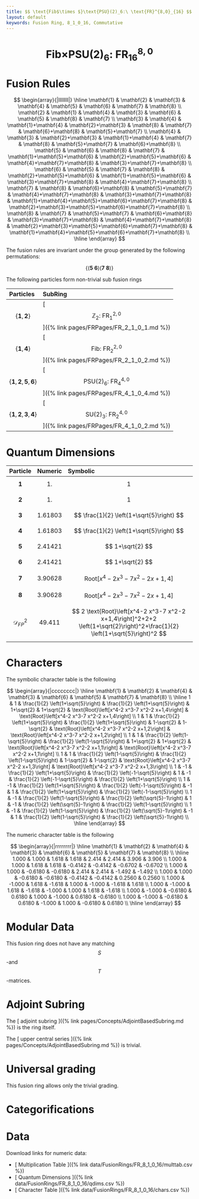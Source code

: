 ```yaml
---
title: $$ \text{Fib$\times $}\text{PSU}(2)_6:\ \text{FR}^{8,0}_{16} $$
layout: default
keywords: Fusion Ring, 8_1_0_16, Commutative
---
```

# $$ \text{Fib$\times $}\text{PSU}(2)_6:\ \text{FR}^{8,0}_{16} $$


# Fusion Rules

$$
\begin{array}{|llllllll|}
\hline
 \mathbf{1} & \mathbf{2} & \mathbf{3} & \mathbf{4} & \mathbf{5} & \mathbf{6} & \mathbf{7} & \mathbf{8} \\
 \mathbf{2} & \mathbf{1} & \mathbf{4} & \mathbf{3} & \mathbf{6} & \mathbf{5} & \mathbf{8} & \mathbf{7} \\
 \mathbf{3} & \mathbf{4} & \mathbf{1}+\mathbf{4} & \mathbf{2}+\mathbf{3} & \mathbf{8} & \mathbf{7} & \mathbf{6}+\mathbf{8} & \mathbf{5}+\mathbf{7} \\
 \mathbf{4} & \mathbf{3} & \mathbf{2}+\mathbf{3} & \mathbf{1}+\mathbf{4} & \mathbf{7} & \mathbf{8} & \mathbf{5}+\mathbf{7} & \mathbf{6}+\mathbf{8} \\
 \mathbf{5} & \mathbf{6} & \mathbf{8} & \mathbf{7} & \mathbf{1}+\mathbf{5}+\mathbf{6} & \mathbf{2}+\mathbf{5}+\mathbf{6} & \mathbf{4}+\mathbf{7}+\mathbf{8} & \mathbf{3}+\mathbf{7}+\mathbf{8} \\
 \mathbf{6} & \mathbf{5} & \mathbf{7} & \mathbf{8} & \mathbf{2}+\mathbf{5}+\mathbf{6} & \mathbf{1}+\mathbf{5}+\mathbf{6} & \mathbf{3}+\mathbf{7}+\mathbf{8} & \mathbf{4}+\mathbf{7}+\mathbf{8} \\
 \mathbf{7} & \mathbf{8} & \mathbf{6}+\mathbf{8} & \mathbf{5}+\mathbf{7} & \mathbf{4}+\mathbf{7}+\mathbf{8} & \mathbf{3}+\mathbf{7}+\mathbf{8} & \mathbf{1}+\mathbf{4}+\mathbf{5}+\mathbf{6}+\mathbf{7}+\mathbf{8} & \mathbf{2}+\mathbf{3}+\mathbf{5}+\mathbf{6}+\mathbf{7}+\mathbf{8} \\
 \mathbf{8} & \mathbf{7} & \mathbf{5}+\mathbf{7} & \mathbf{6}+\mathbf{8} & \mathbf{3}+\mathbf{7}+\mathbf{8} & \mathbf{4}+\mathbf{7}+\mathbf{8} & \mathbf{2}+\mathbf{3}+\mathbf{5}+\mathbf{6}+\mathbf{7}+\mathbf{8} & \mathbf{1}+\mathbf{4}+\mathbf{5}+\mathbf{6}+\mathbf{7}+\mathbf{8} \\
\hline
\end{array}
$$


The fusion rules are invariant under the group generated by the following permutations:

$$ \{(\mathbf{5} \  \mathbf{6}) (\mathbf{7} \  \mathbf{8})\} $$


The following particles form non-trivial sub fusion rings

| Particles | SubRing |
| :------ | :------ |
| $$ \{\mathbf{1},\mathbf{2}\} $$ | [ $$ \mathbb{Z}_2:\ \text{FR}^{2,0}_{1} $$ ]({% link pages/FRPages/FR_2_1_0_1.md %}) |
| $$ \{\mathbf{1},\mathbf{4}\} $$ | [ $$ \text{Fib}:\ \text{FR}^{2,0}_{2} $$ ]({% link pages/FRPages/FR_2_1_0_2.md %}) |
| $$ \{\mathbf{1},\mathbf{2},\mathbf{5},\mathbf{6}\} $$ | [ $$ \text{PSU(2})_6:\ \text{FR}^{4,0}_{4} $$ ]({% link pages/FRPages/FR_4_1_0_4.md %}) |
| $$ \{\mathbf{1},\mathbf{2},\mathbf{3},\mathbf{4}\} $$ | [ $$ \text{SU(2})_3:\ \text{FR}^{4,0}_{2} $$ ]({% link pages/FRPages/FR_4_1_0_2.md %}) |

# Quantum Dimensions

| Particle | Numeric | Symbolic |
| :------ | :------ | :------ |
| $$ \mathbf{1} $$ | $$ 1. $$ | $$ 1 $$ |
| $$ \mathbf{2} $$ | $$ 1. $$ | $$ 1 $$ |
| $$ \mathbf{3} $$ | $$ 1.61803 $$ | $$ \frac{1}{2} \left(1+\sqrt{5}\right) $$ |
| $$ \mathbf{4} $$ | $$ 1.61803 $$ | $$ \frac{1}{2} \left(1+\sqrt{5}\right) $$ |
| $$ \mathbf{5} $$ | $$ 2.41421 $$ | $$ 1+\sqrt{2} $$ |
| $$ \mathbf{6} $$ | $$ 2.41421 $$ | $$ 1+\sqrt{2} $$ |
| $$ \mathbf{7} $$ | $$ 3.90628 $$ | $$ \text{Root}\left[x^4-2 x^3-7 x^2-2 x+1,4\right] $$ |
| $$ \mathbf{8} $$ | $$ 3.90628 $$ | $$ \text{Root}\left[x^4-2 x^3-7 x^2-2 x+1,4\right] $$ |
| $$ \mathcal{D}_{FP}^2 $$ | $$ 49.411 $$ | $$ 2 \text{Root}\left[x^4-2 x^3-7 x^2-2 x+1,4\right]^2+2+2 \left(1+\sqrt{2}\right)^2+\frac{1}{2} \left(1+\sqrt{5}\right)^2 $$ |

# Characters

The symbolic character table is the following

$$
\begin{array}{|cccccccc|}
\hline
 \mathbf{1} & \mathbf{2} & \mathbf{4} & \mathbf{3} & \mathbf{6} & \mathbf{5} & \mathbf{7} & \mathbf{8} \\
\hline
 1 & 1 & \frac{1}{2} \left(1+\sqrt{5}\right) & \frac{1}{2} \left(1+\sqrt{5}\right) & 1+\sqrt{2} & 1+\sqrt{2} & \text{Root}\left[x^4-2 x^3-7 x^2-2 x+1,4\right] & \text{Root}\left[x^4-2 x^3-7 x^2-2 x+1,4\right] \\
 1 & 1 & \frac{1}{2} \left(1+\sqrt{5}\right) & \frac{1}{2} \left(1+\sqrt{5}\right) & 1-\sqrt{2} & 1-\sqrt{2} & \text{Root}\left[x^4-2 x^3-7 x^2-2 x+1,2\right] & \text{Root}\left[x^4-2 x^3-7 x^2-2 x+1,2\right] \\
 1 & 1 & \frac{1}{2} \left(1-\sqrt{5}\right) & \frac{1}{2} \left(1-\sqrt{5}\right) & 1+\sqrt{2} & 1+\sqrt{2} & \text{Root}\left[x^4-2 x^3-7 x^2-2 x+1,1\right] & \text{Root}\left[x^4-2 x^3-7 x^2-2 x+1,1\right] \\
 1 & 1 & \frac{1}{2} \left(1-\sqrt{5}\right) & \frac{1}{2} \left(1-\sqrt{5}\right) & 1-\sqrt{2} & 1-\sqrt{2} & \text{Root}\left[x^4-2 x^3-7 x^2-2 x+1,3\right] & \text{Root}\left[x^4-2 x^3-7 x^2-2 x+1,3\right] \\
 1 & -1 & \frac{1}{2} \left(1+\sqrt{5}\right) & \frac{1}{2} \left(-1-\sqrt{5}\right) & 1 & -1 & \frac{1}{2} \left(-1-\sqrt{5}\right) & \frac{1}{2} \left(1+\sqrt{5}\right) \\
 1 & -1 & \frac{1}{2} \left(1+\sqrt{5}\right) & \frac{1}{2} \left(-1-\sqrt{5}\right) & -1 & 1 & \frac{1}{2} \left(1+\sqrt{5}\right) & \frac{1}{2} \left(-1-\sqrt{5}\right) \\
 1 & -1 & \frac{1}{2} \left(1-\sqrt{5}\right) & \frac{1}{2} \left(\sqrt{5}-1\right) & 1 & -1 & \frac{1}{2} \left(\sqrt{5}-1\right) & \frac{1}{2} \left(1-\sqrt{5}\right) \\
 1 & -1 & \frac{1}{2} \left(1-\sqrt{5}\right) & \frac{1}{2} \left(\sqrt{5}-1\right) & -1 & 1 & \frac{1}{2} \left(1-\sqrt{5}\right) & \frac{1}{2} \left(\sqrt{5}-1\right) \\
\hline
\end{array}
$$

The numeric character table is the following

$$
\begin{array}{|rrrrrrrr|}
\hline
 \mathbf{1} & \mathbf{2} & \mathbf{4} & \mathbf{3} & \mathbf{6} & \mathbf{5} & \mathbf{7} & \mathbf{8} \\
\hline
 1.000 & 1.000 & 1.618 & 1.618 & 2.414 & 2.414 & 3.906 & 3.906 \\
 1.000 & 1.000 & 1.618 & 1.618 & -0.4142 & -0.4142 & -0.6702 & -0.6702 \\
 1.000 & 1.000 & -0.6180 & -0.6180 & 2.414 & 2.414 & -1.492 & -1.492 \\
 1.000 & 1.000 & -0.6180 & -0.6180 & -0.4142 & -0.4142 & 0.2560 & 0.2560 \\
 1.000 & -1.000 & 1.618 & -1.618 & 1.000 & -1.000 & -1.618 & 1.618 \\
 1.000 & -1.000 & 1.618 & -1.618 & -1.000 & 1.000 & 1.618 & -1.618 \\
 1.000 & -1.000 & -0.6180 & 0.6180 & 1.000 & -1.000 & 0.6180 & -0.6180 \\
 1.000 & -1.000 & -0.6180 & 0.6180 & -1.000 & 1.000 & -0.6180 & 0.6180 \\
\hline
\end{array}
$$

# Modular Data

This fusion ring does not have any matching $$ S $$-and $$ T $$-matrices.

# Adjoint Subring

The [ adjoint subring ]({% link pages/Concepts/AdjointBasedSubring.md %}) is the ring itself.

The [ upper central series ]({% link pages/Concepts/AdjointBasedSubring.md %}) is trivial.

# Universal grading

This fusion ring allows only the trivial grading.

# Categorifications



# Data

Download links for numeric data:

* [ Multiplication Table ]({% link data/FusionRings/FR_8_1_0_16/multtab.csv %})
* [ Quantum Dimensions ]({% link data/FusionRings/FR_8_1_0_16/qdims.csv %})
* [ Character Table ]({% link data/FusionRings/FR_8_1_0_16/chars.csv %})